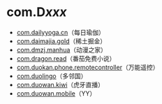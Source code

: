 # com.D*xxx*

- [com.dailyyoga.cn](./com.dailyyoga.cn/readme.md)（每日瑜伽）
- [com.daimajia.gold](./com.daimajia.gold/readme.md)（稀土掘金）
- [com.dmzj.manhua](./com.dmzj.manhua/readme.md)（动漫之家）
- [com.dragon.read](./com.dragon.read/readme.md)（番茄免费小说）
- [com.duokan.phone.remotecontroller](./com.duokan.phone.remotecontroller/readme.md)（万能遥控）
- [com.duolingo](./com.duolingo/readme.md)（多邻国）
- [com.duowan.kiwi](./com.duowan.kiwi/readme.md)（虎牙直播）
- [com.duowan.mobile](./com.duowan.mobile/readme.md)（YY）
